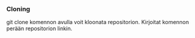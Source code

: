 <h3>Cloning</h3>
git clone komennon avulla voit kloonata repositorion.
Kirjoitat komennon perään repositorion linkin.